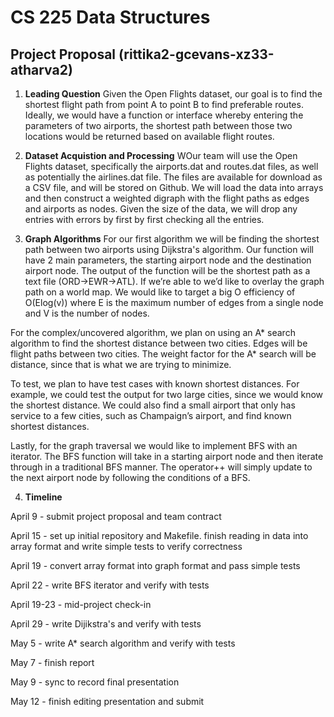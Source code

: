 # CS 225 Data Structures
## Project Proposal (rittika2-gcevans-xz33-atharva2)

1. **Leading Question** Given the Open Flights dataset, our goal is to find the shortest flight path from point A to point B to find preferable routes.
Ideally, we would have a function or interface whereby entering the parameters of two airports, 
the shortest path between those two locations would be returned based on available flight routes.

2. **Dataset Acquistion and Processing** WOur team will use the Open Flights dataset, specifically the airports.dat and routes.dat files, 
as well as potentially the airlines.dat file. The files are available for download as a CSV file, and will be stored on Github. 
We will load the data into arrays and then construct a weighted digraph with the flight paths as edges and airports as nodes.
Given the size of the data, we will drop any entries with errors by first by first checking all the entries.

3. **Graph Algorithms** For our first algorithm we will be finding the shortest path between two airports using Dijkstra's algorithm.
Our function will have 2 main parameters, the starting airport node and the destination airport node. 
The output of the function will be the shortest path as a text file (ORD->EWR->ATL). If we’re able to we’d like to overlay the graph path on a world map. 
We would like to target a big O efficiency of O(Elog(v)) where E is the maximum number of edges from a single node and V is the number of nodes. 

For the complex/uncovered algorithm, we plan on using an A* search algorithm to find the shortest distance between two cities. Edges will be flight paths between two cities.
The weight factor for the A* search will be distance, since that is what we are trying to minimize.

To test, we plan to have test cases with known shortest distances. For example, we could test the output for two large cities, since we would know the shortest distance. 
We could also find a small airport that only has service to a few cities, such as Champaign’s airport, and find known shortest distances.

Lastly, for the graph traversal we would like to implement BFS with an iterator. 
The BFS function will take in a starting airport node and then iterate through in a traditional BFS manner. 
The operator++ will simply update to the next airport node by following the conditions of a BFS. 

4. **Timeline** 

  April 9 - submit project proposal and team contract

  April 15 - set up initial repository and Makefile. finish reading in data into array format and write simple tests to verify correctness

  April 19 - convert array format into graph format and pass simple tests

  April 22 - write BFS iterator and verify with tests

  April 19-23 - mid-project check-in

  April 29 - write Dijikstra's and verify with tests

  May 5 - write A* search algorithm and verify with tests

  May 7 - finish report

  May 9 - sync to record final presentation

  May 12 - finish editing presentation and submit

